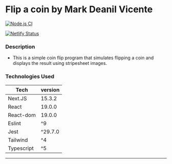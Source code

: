 # Flip a coin by Mark Deanil Vicente

[![Node.js CI](https://github.com/deanilvincent/flip-a-coin-with-stripesheet-app/actions/workflows/node.js.yml/badge.svg)](https://github.com/deanilvincent/flip-a-coin-with-stripesheet-app/actions/workflows/node.js.yml)

[![Netlify Status](https://api.netlify.com/api/v1/badges/569eac58-189b-42b0-850f-bd68c1c06cfa/deploy-status)](https://app.netlify.com/sites/flip-a-coin-stripesheet/deploys)

### Description

- This is a simple coin flip program that simulates flipping a coin and displays the result using stripesheet images.

### Technologies Used

| Tech       | version |
| ---------- | ------- |
| Next.JS    | 15.3.2  |
| React      | 19.0.0  |
| React-dom  | 19.0.0  |
| Eslint     | ^9      |
| Jest       | ^29.7.0 |
| Tailwind   | ^4      |
| Typescript | ^5      |

---
